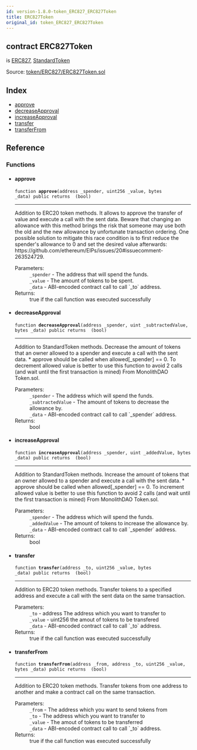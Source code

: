 ```yaml
---
id: version-1.8.0-token_ERC827_ERC827Token
title: ERC827Token
original_id: token_ERC827_ERC827Token
---
```


<div class="contract-doc"><div class="contract"><h2 class="contract-header"><span class="contract-kind">contract</span> ERC827Token</h2><p class="base-contracts"><span>is</span> <a href="token_ERC827_ERC827.html">ERC827</a><span>, </span><a href="token_ERC20_StandardToken.html">StandardToken</a></p><div class="source">Source: <a href="https://github.com/OpenZeppelin/zeppelin-solidity/blob/v1.8.0/contracts/token/ERC827/ERC827Token.sol" target="_blank">token/ERC827/ERC827Token.sol</a></div></div><div class="index"><h2>Index</h2><ul><li><a href="token_ERC827_ERC827Token.html#approve">approve</a></li><li><a href="token_ERC827_ERC827Token.html#decreaseApproval">decreaseApproval</a></li><li><a href="token_ERC827_ERC827Token.html#increaseApproval">increaseApproval</a></li><li><a href="token_ERC827_ERC827Token.html#transfer">transfer</a></li><li><a href="token_ERC827_ERC827Token.html#transferFrom">transferFrom</a></li></ul></div><div class="reference"><h2>Reference</h2><div class="functions"><h3>Functions</h3><ul><li><div class="item function"><span id="approve" class="anchor-marker"></span><h4 class="name">approve</h4><div class="body"><code class="signature">function <strong>approve</strong><span>(address _spender, uint256 _value, bytes _data) </span><span>public </span><span>returns  (bool) </span></code><hr/><div class="description"><p>Addition to ERC20 token methods. It allows to approve the transfer of value and execute a call with the sent data. Beware that changing an allowance with this method brings the risk that someone may use both the old and the new allowance by unfortunate transaction ordering. One possible solution to mitigate this race condition is to first reduce the spender&#x27;s allowance to 0 and set the desired value afterwards: https://github.com/ethereum/EIPs/issues/20#issuecomment-263524729.</p></div><dl><dt><span class="label-parameters">Parameters:</span></dt><dd><div><code>_spender</code> - The address that will spend the funds.</div><div><code>_value</code> - The amount of tokens to be spent.</div><div><code>_data</code> - ABI-encoded contract call to call `_to` address.</div></dd><dt><span class="label-return">Returns:</span></dt><dd>true if the call function was executed successfully</dd></dl></div></div></li><li><div class="item function"><span id="decreaseApproval" class="anchor-marker"></span><h4 class="name">decreaseApproval</h4><div class="body"><code class="signature">function <strong>decreaseApproval</strong><span>(address _spender, uint _subtractedValue, bytes _data) </span><span>public </span><span>returns  (bool) </span></code><hr/><div class="description"><p>Addition to StandardToken methods. Decrease the amount of tokens that an owner allowed to a spender and execute a call with the sent data. * approve should be called when allowed[_spender] == 0. To decrement allowed value is better to use this function to avoid 2 calls (and wait until the first transaction is mined) From MonolithDAO Token.sol.</p></div><dl><dt><span class="label-parameters">Parameters:</span></dt><dd><div><code>_spender</code> - The address which will spend the funds.</div><div><code>_subtractedValue</code> - The amount of tokens to decrease the allowance by.</div><div><code>_data</code> - ABI-encoded contract call to call `_spender` address.</div></dd><dt><span class="label-return">Returns:</span></dt><dd>bool</dd></dl></div></div></li><li><div class="item function"><span id="increaseApproval" class="anchor-marker"></span><h4 class="name">increaseApproval</h4><div class="body"><code class="signature">function <strong>increaseApproval</strong><span>(address _spender, uint _addedValue, bytes _data) </span><span>public </span><span>returns  (bool) </span></code><hr/><div class="description"><p>Addition to StandardToken methods. Increase the amount of tokens that an owner allowed to a spender and execute a call with the sent data. * approve should be called when allowed[_spender] == 0. To increment allowed value is better to use this function to avoid 2 calls (and wait until the first transaction is mined) From MonolithDAO Token.sol.</p></div><dl><dt><span class="label-parameters">Parameters:</span></dt><dd><div><code>_spender</code> - The address which will spend the funds.</div><div><code>_addedValue</code> - The amount of tokens to increase the allowance by.</div><div><code>_data</code> - ABI-encoded contract call to call `_spender` address.</div></dd><dt><span class="label-return">Returns:</span></dt><dd>bool</dd></dl></div></div></li><li><div class="item function"><span id="transfer" class="anchor-marker"></span><h4 class="name">transfer</h4><div class="body"><code class="signature">function <strong>transfer</strong><span>(address _to, uint256 _value, bytes _data) </span><span>public </span><span>returns  (bool) </span></code><hr/><div class="description"><p>Addition to ERC20 token methods. Transfer tokens to a specified address and execute a call with the sent data on the same transaction.</p></div><dl><dt><span class="label-parameters">Parameters:</span></dt><dd><div><code>_to</code> - address The address which you want to transfer to</div><div><code>_value</code> - uint256 the amout of tokens to be transfered</div><div><code>_data</code> - ABI-encoded contract call to call `_to` address.</div></dd><dt><span class="label-return">Returns:</span></dt><dd>true if the call function was executed successfully</dd></dl></div></div></li><li><div class="item function"><span id="transferFrom" class="anchor-marker"></span><h4 class="name">transferFrom</h4><div class="body"><code class="signature">function <strong>transferFrom</strong><span>(address _from, address _to, uint256 _value, bytes _data) </span><span>public </span><span>returns  (bool) </span></code><hr/><div class="description"><p>Addition to ERC20 token methods. Transfer tokens from one address to another and make a contract call on the same transaction.</p></div><dl><dt><span class="label-parameters">Parameters:</span></dt><dd><div><code>_from</code> - The address which you want to send tokens from</div><div><code>_to</code> - The address which you want to transfer to</div><div><code>_value</code> - The amout of tokens to be transferred</div><div><code>_data</code> - ABI-encoded contract call to call `_to` address.</div></dd><dt><span class="label-return">Returns:</span></dt><dd>true if the call function was executed successfully</dd></dl></div></div></li></ul></div></div></div>

